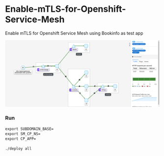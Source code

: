 # Enable-mTLS-for-Openshift-Service-Mesh
Enable mTLS for Openshift Service Mesh using Bookinfo as test app

![alt text](https://github.com/ppetko/Enable-mTLS-for-Openshift-Service-Mesh/blob/master/img/service-mesh-mtls.png?raw=true)

### Run

```
export SUBDOMAIN_BASE=
export SM_CP_NS=
export CP_APP=

./deploy all

```
